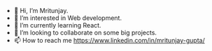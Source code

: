 - 👋 Hi, I’m Mritunjay.
- 👀 I’m interested in Web development.
- 🌱 I’m currently learning React.
- 💞️ I’m looking to collaborate on some big projects.
- 📫 How to reach me https://www.linkedin.com/in/mritunjay-gupta/

<!---
Mritunjay004/Mritunjay004 is a ✨ special ✨ repository because its `README.md` (this file) appears on your GitHub profile.
You can click the Preview link to take a look at your changes.
--->
 
